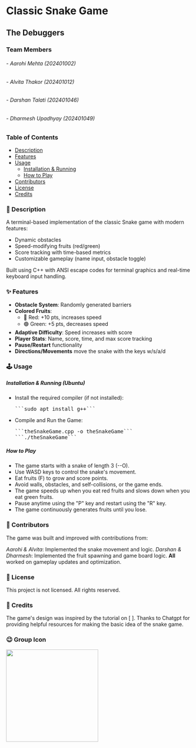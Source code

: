 # Classic Snake Game
## The Debuggers
### Team Members
###### - Aarohi Mehta (202401002)
###### - Alvita Thakor (202401012)
###### - Darshan Talati (202401046)
###### - Dharmesh Upadhyay (202401049)


### Table of Contents
- [Description](#-description)
- [Features](#-features)
- [Usage](#️-usage)
  - [Installation & Running](#installation--running-ubuntu)
  - [How to Play](#how-to-play)
- [Contributors](#-contributors)
- [License](#-license)
- [Credits](#-credits)


### 🚀 Description
A terminal-based implementation of the classic Snake game with modern features:
- Dynamic obstacles
- Speed-modifying fruits (red/green)
- Score tracking with time-based metrics
- Customizable gameplay (name input, obstacle toggle)

Built using C++ with ANSI escape codes for terminal graphics and real-time keyboard input handling.


### ✨ Features
- **Obstacle System**: Randomly generated barriers
- **Colored Fruits**: 
  - 🔴 Red: +10 pts, increases speed
  - 🟢 Green: +5 pts, decreases speed
- **Adaptive Difficulty**: Speed increases with score
- **Player Stats**: Name, score, time, and max score tracking
- **Pause/Restart** functionality
- **Directions/Movements** move the snake with the keys w/s/a/d

### 🕹️ Usage

##### Installation & Running (Ubuntu)
  - Install the required compiler (if not installed):
    <pre>```sudo apt install g++```</pre>
  - Compile and Run the Game:
    <pre>```theSnakeGame.cpp -o theSnakeGame```
    ```./theSnakeGame```</pre>

##### How to Play
- The game starts with a snake of length 3 (--O).
- Use WASD keys to control the snake's movement.
- Eat fruits (F) to grow and score points.
- Avoid walls, obstacles, and self-collisions, or the game ends.
- The game speeds up when you eat red fruits and slows down when you eat green fruits.
- Pause anytime using the "P" key and restart using the "R" key.
- The game continuously generates fruits until you lose.


### 🤝 Contributors
The game was built and improved with contributions from:

*Aarohi & Alvita*: Implemented the snake movement and logic.
*Darshan & Dharmesh*: Implemented the fruit spawning and game board logic.
**All** worked on gameplay updates and optimization.

### 📜 License
This project is not licensed. All rights reserved.


### 👥 Credits
The game's design was inspired by the tutorial on [ ].
Thanks to Chatgpt for providing helpful resources for making the basic idea of the snake game.


### 😉 Group Icon
<img src="GroupIcon.jpg" width="250px">
